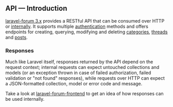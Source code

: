 ## API — Introduction

[laravel-forum 3.x](https://github.com/Riari/laravel-forum) provides a RESTful API that can be consumed over HTTP or [internally](3.x/api/internal-dispatching.md). It supports multiple [authentication](3.x/api/authentication.md) methods and offers endpoints for creating, querying, modifying and deleting [categories](3.x/api/categories.md), [threads](3.x/api/threads.md) and [posts](3.x/api/posts.md).

### Responses

Much like Laravel itself, responses returned by the API depend on the request context; internal requests can expect untouched collections and models (or an exception thrown in case of failed authorization, failed validation or "not found" responses), while requests over HTTP can expect a JSON-formatted collection, model or error code and message.

Take a look at [laravel-forum-frontend](https://github.com/Riari/laravel-forum-frontend) to get an idea of how responses can be used internally.
